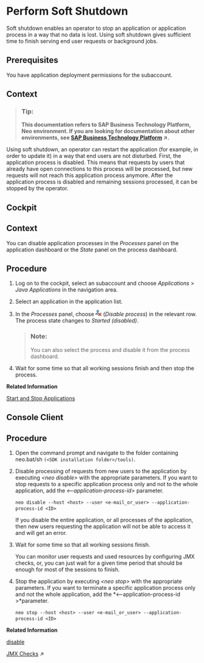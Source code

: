 <!-- loio17e8e9622e63434a880f322f75db3e8e -->

# Perform Soft Shutdown

Soft shutdown enables an operator to stop an application or application process in a way that no data is lost. Using soft shutdown gives sufficient time to finish serving end user requests or background jobs.



## Prerequisites

You have application deployment permissions for the subaccount.



## Context

> ### Tip:  
> **This documentation refers to SAP Business Technology Platform, Neo environment. If you are looking for documentation about other environments, see [SAP Business Technology Platform](https://help.sap.com/viewer/65de2977205c403bbc107264b8eccf4b/Cloud/en-US/6a2c1ab5a31b4ed9a2ce17a5329e1dd8.html "SAP Business Technology Platform (SAP BTP) is an integrated offering comprised of four technology portfolios: database and data management, application development and integration, analytics, and intelligent technologies. The platform offers users the ability to turn data into business value, compose end-to-end business processes, and build and extend SAP applications quickly.") :arrow_upper_right:.**

Using soft shutdown, an operator can restart the application \(for example, in order to update it\) in a way that end users are not disturbed. First, the application process is disabled. This means that requests by users that already have open connections to this process will be processed, but new requests will not reach this application process anymore. After the application process is disabled and remaining sessions processed, it can be stopped by the operator.

 <a name="task_wxl_w4g_nn"/>

<!-- task\_wxl\_w4g\_nn -->

## Cockpit



## Context

You can disable application processes in the *Processes* panel on the application dashboard or the *State* panel on the process dashboard.



<a name="task_wxl_w4g_nn__steps_w2n_cc5_kn"/>

## Procedure

1.  Log on to the cockpit, select an subaccount and choose *Applications* \> *Java Applications* in the navigation area.

2.  Select an application in the application list.

3.  In the *Processes* panel, choose ![](images/Disable_Icon_5a8e636.png) \(*Disable process*\) in the relevant row. The process state changes to *Started \(disabled\)*.

    > ### Note:  
    > You can also select the process and disable it from the process dashboard.

4.  Wait for some time so that all working sessions finish and then stop the process.


**Related Information**  


[Start and Stop Applications](start-and-stop-applications-7612f03.md "You can directly start, stop, and undeploy applications, as well as start, stop, and disable individual application processes.")

 <a name="task_rn4_5sx_4n"/>

<!-- task\_rn4\_5sx\_4n -->

## Console Client



<a name="task_rn4_5sx_4n__steps_x44_5sx_4n"/>

## Procedure

1.  Open the command prompt and navigate to the folder containing neo.bat/sh `(<SDK installation folder>/tools)`.

2.  Disable processing of requests from new users to the application by executing *<neo disable\>* with the appropriate parameters. If you want to stop requests to a specific application process only and not to the whole application, add the *<--application-process-id\>* parameter.

    ```
    neo disable --host <host> --user <e-mail_or_user> --application-process-id <ID>
    ```

    If you disable the entire application, or all processes of the application, then new users requesting the application will not be able to access it and will get an error.

3.  Wait for some time so that all working sessions finish.

    You can monitor user requests and used resources by configuring JMX checks, or, you can just wait for a given time period that should be enough for most of the sessions to finish.

4.  Stop the application by executing *<neo stop\>* with the appropriate parameters. If you want to terminate a specific application process only and not the whole application, add the *<--application-process-id \>*parameter.

    ```
    neo stop --host <host> --user <e-mail_or_user> --application-process-id <ID> 
    ```


**Related Information**  


[disable](disable-59fedc1.md "This command stops the creation of new connections to an application or application process, but keeps the already running sessions alive. You can check if an application or application process has been disabled by executing the status command.")

[JMX Checks](https://help.sap.com/viewer/64f7d2b06c6b40a9b3097860c5930641/Cloud/en-US/ef5c05a713154945b347f87b54446c2b.html "Registering JMX checks allows alerting on any metric that is based on JMX MBean attribute.") :arrow_upper_right:

